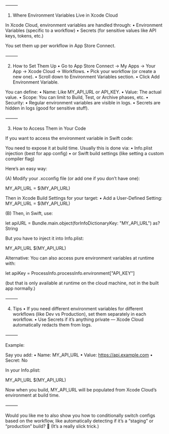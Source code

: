 
⸻

1. Where Environment Variables Live in Xcode Cloud

In Xcode Cloud, environment variables are handled through:
	•	Environment Variables (specific to a workflow)
	•	Secrets (for sensitive values like API keys, tokens, etc.)

You set them up per workflow in App Store Connect.

⸻

2. How to Set Them Up
	•	Go to App Store Connect → My Apps → Your App → Xcode Cloud → Workflows.
	•	Pick your workflow (or create a new one).
	•	Scroll down to Environment Variables section.
	•	Click Add Environment Variable.

You can define:
	•	Name: Like MY_API_URL or API_KEY.
	•	Value: The actual value.
	•	Scope: You can limit to Build, Test, or Archive phases, etc.
	•	Security:
	•	Regular environment variables are visible in logs.
	•	Secrets are hidden in logs (good for sensitive stuff).

⸻

3. How to Access Them in Your Code

If you want to access the environment variable in Swift code:

You need to expose it at build time. Usually this is done via:
	•	Info.plist injection (best for app config)
	•	or Swift build settings (like setting a custom compiler flag)

Here’s an easy way:

(A) Modify your .xcconfig file (or add one if you don’t have one):

MY_API_URL = $(MY_API_URL)

Then in Xcode Build Settings for your target:
	•	Add a User-Defined Setting: MY_API_URL = $(MY_API_URL)

(B) Then, in Swift, use:

let apiURL = Bundle.main.object(forInfoDictionaryKey: "MY_API_URL") as? String

But you have to inject it into Info.plist:

<key>MY_API_URL</key>
<string>$(MY_API_URL)</string>

Alternative:
You can also access pure environment variables at runtime with:

let apiKey = ProcessInfo.processInfo.environment["API_KEY"]

(but that is only available at runtime on the cloud machine, not in the built app normally.)

⸻

4. Tips
	•	If you need different environment variables for different workflows (like Dev vs Production), set them separately in each workflow.
	•	Use Secrets if it’s anything private — Xcode Cloud automatically redacts them from logs.

⸻

Example:

Say you add:
	•	Name: MY_API_URL
	•	Value: https://api.example.com
	•	Secret: No

In your Info.plist:

<key>MY_API_URL</key>
<string>$(MY_API_URL)</string>

Now when you build, MY_API_URL will be populated from Xcode Cloud’s environment at build time.

⸻

Would you like me to also show you how to conditionally switch configs based on the workflow, like automatically detecting if it’s a “staging” or “production” build? 🚀 (It’s a really slick trick.)